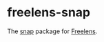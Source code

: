 # freelens-snap

The [snap](https://snapcraft.io) package for
[Freelens](https://github.com/freelensapp/freelens).

